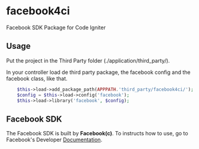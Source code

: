 facebook4ci
===========

Facebook SDK Package for Code Igniter

Usage
-----

Put the project in the Third Party folder (./application/third_party/). 

In your controller load de third party package, the facebook config and the facebook class, like that.

```php
	$this->load->add_package_path(APPPATH.'third_party/facebook4ci/');
	$config = $this->load->config('facebook');
	$this->load->library('facebook', $config);
```

Facebook SDK
------------

The Facebook SDK is built by **Facebook(c)**. To instructs how to use, go to Facebook's Developer [Documentation](http://developers.facebook.com/docs/reference/php/). 